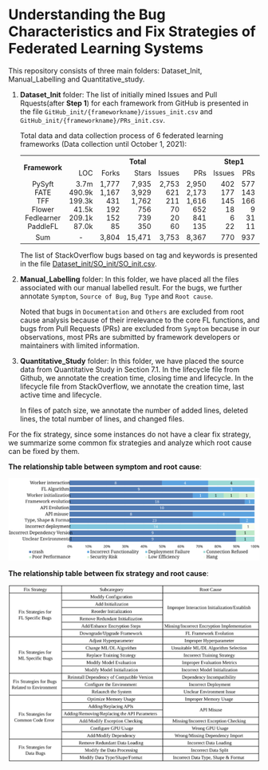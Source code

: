 # Understanding the Bug Characteristics and Fix Strategies of Federated Learning Systems

This repository consists of three main folders: Dataset_Init, Manual_Labelling and Quantitative_study.

1. **Dataset_Init** folder: The list of initially mined Issues and Pull Rquests(after **Step 1**) for each framework from GitHub is presented in the file `GitHub_init/{frameworkname}/issues_init.csv` and `GitHub_init/{frameworkname}/PRs_init.csv`.

    Total data and data collection process of 6 federated learning frameworks (Data collection until October 1, 2021):
    <table>
        <tr>
            <th rowspan="2">Framework</th>
            <th colspan="5"><div align="center">Total</div></th>
            <th colspan="2"><div align="center">Step1</div></th>
            <th colspan="2"><div align="center">Step2</div></th>
            <th colspan="2"><div align="center">Step3</div></th>
        </tr>
        <tr>
            <td><div align="right">LOC</div></td>
            <td><div align="right">Forks</div></td>
            <td><div align="right">Stars</div></td>
            <td><div align="right">Issues</div></td>
            <td><div align="right">PRs</div></td>
            <td><div align="right">Issues</div></td>
            <td><div align="right">PRs</div></td>
            <td><div align="right">Issues</div></td>
            <td><div align="right">PRs</div></td>
            <td><div align="right">Issues</div></td>
            <td><div align="right">PRs</div></td>
        </tr>
        <tr>
            <td>
                <div align="center">PySyft</div>
                <div align="center">FATE</div>
                <div align="center">TFF</div>
                <div align="center">Flower</div>
                <div align="center">Fedlearner</div>
                <div align="center">PaddleFL</div>
            </td>
            <td>
                <div align="right">3.7m</div>
                <div align="right">490.9k</div>
                <div align="right">199.3k</div>
                <div align="right">41.5k</div>
                <div align="right">209.1k</div>
                <div align="right">87.0k</div>
            </td>
            <td>
                <div align="right">1,777</div>
                <div align="right">1,167</div>
                <div align="right">431</div>
                <div align="right">192</div>
                <div align="right">152</div>
                <div align="right">85</div>
            </td>
            <td>
                <div align="right">7,935</div>
                <div align="right">3,929</div>
                <div align="right">1,762</div>
                <div align="right">756</div>
                <div align="right">739</div>
                <div align="right">350</div>
            </td>
            <td>
                <div align="right">2,753</div>
                <div align="right">621</div>
                <div align="right">211</div>
                <div align="right">70</div>
                <div align="right">20</div>
                <div align="right">60</div>
            </td>
            <td>
                <div align="right">2,950</div>
                <div align="right">2,173</div>
                <div align="right">1,616</div>
                <div align="right">652</div>
                <div align="right">841</div>
                <div align="right">135</div>
            </td>
            <td>
                <div align="right">402</div>
                <div align="right">177</div>
                <div align="right">145</div>
                <div align="right">18</div>
                <div align="right">6</div>
                <div align="right">22</div>
            </td>
            <td>
                <div align="right">577</div>
                <div align="right">143</div>
                <div align="right">166</div>
                <div align="right">9</div>
                <div align="right">31</div>
                <div align="right">11</div>
            </td>
            <td>
                <div align="right">253</div>
                <div align="right">142</div>
                <div align="right">59</div>
                <div align="right">14</div>
                <div align="right">4</div>
                <div align="right">10</div>
            </td>
            <td>
                <div align="right">346</div>
                <div align="right">117</div>
                <div align="right">94</div>
                <div align="right">6</div>
                <div align="right">25</div>
                <div align="right">10</div>
            </td>
            <td>
                <div align="right">83</div>
                <div align="right">72</div>
                <div align="right">22</div>
                <div align="right">7</div>
                <div align="right">2</div>
                <div align="right">2</div>
            </td>
            <td>
                <div align="right">85</div>
                <div align="right">53</div>
                <div align="right">38</div>
                <div align="right">3</div>
                <div align="right">11</div>
                <div align="right">6</div>
            </td>
        </tr>
        <tr>
            <td><div align="center">Sum</div></td>
            <td><div align="center">-</div></td>
            <td><div align="right">3,804</div></td>
            <td><div align="right">15,471</div></td>
            <td><div align="right">3,753</div></td>
            <td><div align="right">8,367</div></td>
            <td><div align="right">770</div></td>
            <td><div align="right">937</div></td>
            <td><div align="right">482</div></td>
            <td><div align="right">598</div></td>
            <td><div align="right">188</div></td>
            <td><div align="right">196</div></td>
    </table>

    The list of StackOverflow bugs based on tag and keywords is presented in the file [Dataset_init/SO_init/SO_init.csv](Dataset_init/SO_init/SO_init.csv).
2. **Manual_Labelling** folder: In this folder, we have placed all the files associated with our manual labelled result. For the bugs, we further annotate `Symptom`, `Source of Bug`, `Bug Type` and `Root cause`.

    Noted that bugs in `Documentation` and `Others` are excluded from root cause analysis because of their irrelevance to the core FL functions, and bugs from Pull Requests (PRs) are excluded from `Symptom` because in our observations, most PRs are submitted by framework developers or maintainers with limited information.
3. **Quantitative_Study** folder: In this folder, we have placed the source data from Quantitative Study in Section 7.1. In the lifecycle file from Github, we annotate the creation time, closing time and lifecycle.
   In the lifecycle file from StackOverflow, we annotate the creation time, last active time and lifecycle.

    In files of patch size, we annotate the number of added lines, deleted lines, the total number of lines, and changed files.

For the fix strategy, since some instances do not have a clear fix strategy, we summarize some common fix strategies and analyze which root cause can be fixed by them.

**The relationship table between symptom and root cause**:  

<div align=center>
    <img src="Relationship_between_symptom_and_root_cause.svg" width="650">
</div>

**The relationship table between fix strategy and root cause**:  

<div align=center>
    <img src="Relationship_between_fix_and_root_cause.svg" width="650">
</div>

